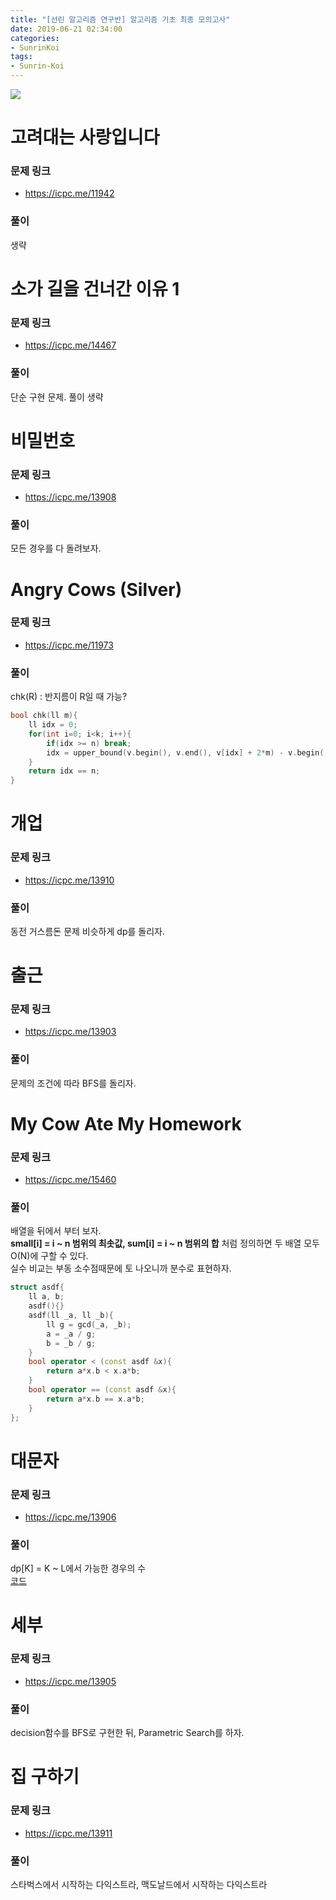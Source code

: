 ```yaml
---
title: "[선린 알고리즘 연구반] 알고리즘 기초 최종 모의고사"
date: 2019-06-21 02:34:00
categories:
- SunrinKoi
tags:
- Sunrin-Koi
---
```


<img src = "https://i.imgur.com/QC9OcLM.png"><br>

# 고려대는 사랑입니다

### 문제 링크
* https://icpc.me/11942

### 풀이
생략

# 소가 길을 건너간 이유 1

### 문제 링크
* https://icpc.me/14467

### 풀이
단순 구현 문제. 풀이 생략

# 비밀번호

### 문제 링크
* https://icpc.me/13908

### 풀이
모든 경우를 다 돌려보자.

# Angry Cows (Silver)

### 문제 링크
* https://icpc.me/11973

### 풀이
chk(R) : 반지름이 R일 때 가능?
```cpp
bool chk(ll m){
	ll idx = 0;
	for(int i=0; i<k; i++){
		if(idx >= n) break;
		idx = upper_bound(v.begin(), v.end(), v[idx] + 2*m) - v.begin();
	}
	return idx == n;
}
```

# 개업

### 문제 링크
* https://icpc.me/13910

### 풀이
동전 거스름돈 문제 비슷하게 dp를 돌리자.

# 출근

### 문제 링크
* https://icpc.me/13903

### 풀이
문제의 조건에 따라 BFS를 돌리자.

# My Cow Ate My Homework

### 문제 링크
* https://icpc.me/15460

### 풀이
배열을 뒤에서 부터 보자.<br>
**small[i] = i ~ n 범위의 최솟값, sum[i] = i ~ n 범위의 합** 처럼 정의하면 두 배열 모두 O(N)에 구할 수 있다.<br>
실수 비교는 부동 소수점때문에 토 나오니까 분수로 표현하자.
```cpp
struct asdf{
	ll a, b;
	asdf(){}
	asdf(ll _a, ll _b){
		ll g = gcd(_a, _b);
		a = _a / g;
		b = _b / g;
	}
	bool operator < (const asdf &x){
		return a*x.b < x.a*b;
	}
	bool operator == (const asdf &x){
		return a*x.b == x.a*b;
	}
};
```

# 대문자

### 문제 링크
* https://icpc.me/13906

### 풀이
dp[K] = K ~ L에서 가능한 경우의 수<br>
[코드](http://boj.kr/9d18e79b18d64d9c97650bb51cd73122)

# 세부

### 문제 링크
* https://icpc.me/13905

### 풀이
decision함수를 BFS로 구현한 뒤, Parametric Search를 하자.

# 집 구하기

### 문제 링크
* https://icpc.me/13911

### 풀이
스타벅스에서 시작하는 다익스트라, 맥도날드에서 시작하는 다익스트라
